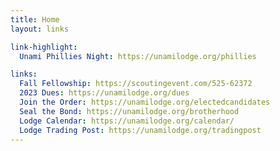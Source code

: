 ```yaml
---
title: Home
layout: links

link-highlight:
  Unami Phillies Night: https://unamilodge.org/phillies

links:
  Fall Fellowship: https://scoutingevent.com/525-62372
  2023 Dues: https://unamilodge.org/dues
  Join the Order: https://unamilodge.org/electedcandidates
  Seal the Bond: https://unamilodge.org/brotherhood
  Lodge Calendar: https://unamilodge.org/calendar/
  Lodge Trading Post: https://unamilodge.org/tradingpost
---
```

